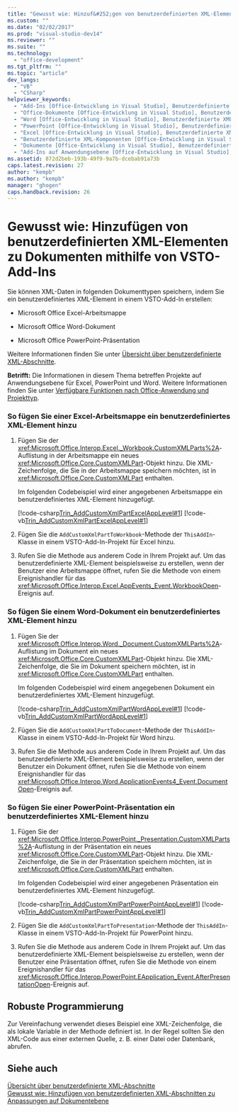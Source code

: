 ```yaml
---
title: "Gewusst wie: Hinzuf&#252;gen von benutzerdefinierten XML-Elementen zu Dokumenten mithilfe von VSTO-Add-Ins | Microsoft Docs"
ms.custom: ""
ms.date: "02/02/2017"
ms.prod: "visual-studio-dev14"
ms.reviewer: ""
ms.suite: ""
ms.technology: 
  - "office-development"
ms.tgt_pltfrm: ""
ms.topic: "article"
dev_langs: 
  - "VB"
  - "CSharp"
helpviewer_keywords: 
  - "Add-Ins [Office-Entwicklung in Visual Studio], Benutzerdefinierte XML-Komponenten"
  - "Office-Dokumente [Office-Entwicklung in Visual Studio], Benutzerdefinierte XML-Komponenten"
  - "Word [Office-Entwicklung in Visual Studio], Benutzerdefinierte XML-Komponenten"
  - "PowerPoint [Office-Entwicklung in Visual Studio], Benutzerdefinierte XML-Komponenten"
  - "Excel [Office-Entwicklung in Visual Studio], Benutzerdefinierte XML-Komponenten"
  - "Benutzerdefinierte XML-Komponenten [Office-Entwicklung in Visual Studio], Hinzufügen"
  - "Dokumente [Office-Entwicklung in Visual Studio], Benutzerdefinierte XML-Komponenten"
  - "Add-Ins auf Anwendungsebene [Office-Entwicklung in Visual Studio], Benutzerdefinierte XML-Komponenten"
ms.assetid: 872d2beb-193b-49f9-9a7b-dcebab91a73b
caps.latest.revision: 27
author: "kempb"
ms.author: "kempb"
manager: "ghogen"
caps.handback.revision: 26
---
```

# Gewusst wie: Hinzuf&#252;gen von benutzerdefinierten XML-Elementen zu Dokumenten mithilfe von VSTO-Add-Ins
  Sie können XML\-Daten in folgenden Dokumenttypen speichern, indem Sie ein benutzerdefiniertes XML\-Element in einem VSTO\-Add\-In erstellen:  
  
-   Microsoft Office Excel\-Arbeitsmappe  
  
-   Microsoft Office Word\-Dokument  
  
-   Microsoft Office PowerPoint\-Präsentation  
  
 Weitere Informationen finden Sie unter [Übersicht über benutzerdefinierte XML-Abschnitte](../vsto/custom-xml-parts-overview.md).  
  
 **Betrifft:** Die Informationen in diesem Thema betreffen Projekte auf Anwendungsebene für Excel, PowerPoint und Word. Weitere Informationen finden Sie unter [Verfügbare Funktionen nach Office-Anwendung und Projekttyp](../vsto/features-available-by-office-application-and-project-type.md).  
  
### So fügen Sie einer Excel\-Arbeitsmappe ein benutzerdefiniertes XML\-Element hinzu  
  
1.  Fügen Sie der <xref:Microsoft.Office.Interop.Excel._Workbook.CustomXMLParts%2A>\-Auflistung in der Arbeitsmappe ein neues <xref:Microsoft.Office.Core.CustomXMLPart>\-Objekt hinzu. Die XML\-Zeichenfolge, die Sie in der Arbeitsmappe speichern möchten, ist in <xref:Microsoft.Office.Core.CustomXMLPart> enthalten.  
  
     Im folgenden Codebeispiel wird einer angegebenen Arbeitsmappe ein benutzerdefiniertes XML\-Element hinzugefügt.  
  
     [!code-csharp[Trin_AddCustomXmlPartExcelAppLevel#1](../snippets/csharp/VS_Snippets_OfficeSP/Trin_AddCustomXmlPartExcelAppLevel/CS/ThisAddIn.cs#1)]
     [!code-vb[Trin_AddCustomXmlPartExcelAppLevel#1](../snippets/visualbasic/VS_Snippets_OfficeSP/Trin_AddCustomXmlPartExcelAppLevel/VB/ThisAddIn.vb#1)]  
  
2.  Fügen Sie die `AddCustomXmlPartToWorkbook`\-Methode der `ThisAddIn`\-Klasse in einem VSTO\-Add\-In\-Projekt für Excel hinzu.  
  
3.  Rufen Sie die Methode aus anderem Code in Ihrem Projekt auf. Um das benutzerdefinierte XML\-Element beispielsweise zu erstellen, wenn der Benutzer eine Arbeitsmappe öffnet, rufen Sie die Methode von einem Ereignishandler für das <xref:Microsoft.Office.Interop.Excel.AppEvents_Event.WorkbookOpen>\-Ereignis auf.  
  
### So fügen Sie einem Word\-Dokument ein benutzerdefiniertes XML\-Element hinzu  
  
1.  Fügen Sie der <xref:Microsoft.Office.Interop.Word._Document.CustomXMLParts%2A>\-Auflistung im Dokument ein neues <xref:Microsoft.Office.Core.CustomXMLPart>\-Objekt hinzu. Die XML\-Zeichenfolge, die Sie im Dokument speichern möchten, ist in <xref:Microsoft.Office.Core.CustomXMLPart> enthalten.  
  
     Im folgenden Codebeispiel wird einem angegebenen Dokument ein benutzerdefiniertes XML\-Element hinzugefügt.  
  
     [!code-csharp[Trin_AddCustomXmlPartWordAppLevel#1](../snippets/csharp/VS_Snippets_OfficeSP/Trin_AddCustomXmlPartWordAppLevel/CS/ThisAddIn.cs#1)]
     [!code-vb[Trin_AddCustomXmlPartWordAppLevel#1](../snippets/visualbasic/VS_Snippets_OfficeSP/Trin_AddCustomXmlPartWordAppLevel/VB/ThisAddIn.vb#1)]  
  
2.  Fügen Sie die `AddCustomXmlPartToDocument`\-Methode der `ThisAddIn`\-Klasse in einem VSTO\-Add\-In\-Projekt für Word hinzu.  
  
3.  Rufen Sie die Methode aus anderem Code in Ihrem Projekt auf. Um das benutzerdefinierte XML\-Element beispielsweise zu erstellen, wenn der Benutzer ein Dokument öffnet, rufen Sie die Methode von einem Ereignishandler für das <xref:Microsoft.Office.Interop.Word.ApplicationEvents4_Event.DocumentOpen>\-Ereignis auf.  
  
### So fügen Sie einer PowerPoint\-Präsentation ein benutzerdefiniertes XML\-Element hinzu  
  
1.  Fügen Sie der <xref:Microsoft.Office.Interop.PowerPoint._Presentation.CustomXMLParts%2A>\-Auflistung in der Präsentation ein neues <xref:Microsoft.Office.Core.CustomXMLPart>\-Objekt hinzu. Die XML\-Zeichenfolge, die Sie in der Präsentation speichern möchten, ist in <xref:Microsoft.Office.Core.CustomXMLPart> enthalten.  
  
     Im folgenden Codebeispiel wird einer angegebenen Präsentation ein benutzerdefiniertes XML\-Element hinzugefügt.  
  
     [!code-csharp[Trin_AddCustomXmlPartPowerPointAppLevel#1](../snippets/csharp/VS_Snippets_OfficeSP/Trin_AddCustomXmlPartPowerPointAppLevel/CS/ThisAddIn.cs#1)]
     [!code-vb[Trin_AddCustomXmlPartPowerPointAppLevel#1](../snippets/visualbasic/VS_Snippets_OfficeSP/Trin_AddCustomXmlPartPowerPointAppLevel/VB/ThisAddIn.vb#1)]  
  
2.  Fügen Sie die `AddCustomXmlPartToPresentation`\-Methode der `ThisAddIn`\-Klasse in einem VSTO\-Add\-In\-Projekt für PowerPoint hinzu.  
  
3.  Rufen Sie die Methode aus anderem Code in Ihrem Projekt auf. Um das benutzerdefinierte XML\-Element beispielsweise zu erstellen, wenn der Benutzer eine Präsentation öffnet, rufen Sie die Methode von einem Ereignishandler für das <xref:Microsoft.Office.Interop.PowerPoint.EApplication_Event.AfterPresentationOpen>\-Ereignis auf.  
  
## Robuste Programmierung  
 Zur Vereinfachung verwendet dieses Beispiel eine XML\-Zeichenfolge, die als lokale Variable in der Methode definiert ist. In der Regel sollten Sie den XML\-Code aus einer externen Quelle, z. B. einer Datei oder Datenbank, abrufen.  
  
## Siehe auch  
 [Übersicht über benutzerdefinierte XML-Abschnitte](../vsto/custom-xml-parts-overview.md)   
 [Gewusst wie: Hinzufügen von benutzerdefinierten XML-Abschnitten zu Anpassungen auf Dokumentebene](../vsto/how-to-add-custom-xml-parts-to-document-level-customizations.md)  
  
  